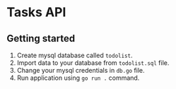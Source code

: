 # Tasks API

## Getting started
1. Create mysql database called `todolist`.
2. Import data to your database from `todolist.sql` file.
3. Change your mysql credentials in `db.go` file.
4. Run application using `go run .` command.
